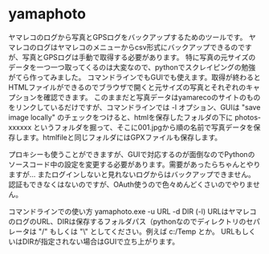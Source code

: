 # yamaphoto
ヤマレコのログから写真とGPSログをバックアップするためのツールです。
ヤマレコのログはヤマレコのメニューからcsv形式にバックアップできるのですが、写真とGPSログは手動で取得する必要があります。
特に写真の元サイズのデータを一つ一つ取ってくるのは大変なので、pythonでスクレイピングの勉強がてら作ってみました。
コマンドラインでもGUIでも使えます。取得が終わるとHTMLファイルができるのでブラウザで開くと元サイズの写真とそれぞれのキャプションを確認できます。
このままだと写真データはyamarecoのサイトのものをリンクしているだけですが、コマンドラインでは -l オプション、GUIは "save image locally" のチェックをつけると、htmlを保存したフォルダの下に photos-xxxxxx というフォルダを掘って、そこに001.jpgから順の名前で写真データを保存します。htmlfileと同じフォルダにはGPXファイルも保存します。

プロキシーも使うことができますが、GUIで対応するのが面倒なのでPythonのソースコード中の設定を変更する必要があります。需要があったらちゃんとやりますが…
またログインしないと見れないログからはバックアップできません。認証もできなくはないのですが、OAuth使うので色々めんどくさいのでやりません。

コマンドラインでの使い方
  yamaphoto.exe -u URL -d DIR (-l)
    URLはヤマレコのログのURL、DIRは保存するフォルダパス（pythonなのでディレクトリのセパレータは "/" もしくは "\\" としてください。例えば c:/Temp とか。
    URLもしくいはDIRが指定されない場合はGUIで立ち上がります。
